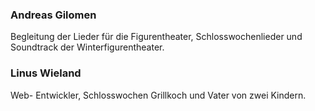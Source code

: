 ### Andreas Gilomen
Begleitung der Lieder für die Figurentheater, Schlosswochenlieder und Soundtrack der Winterfigurentheater.

### Linus Wieland
Web- Entwickler, Schlosswochen Grillkoch und Vater von zwei Kindern.
